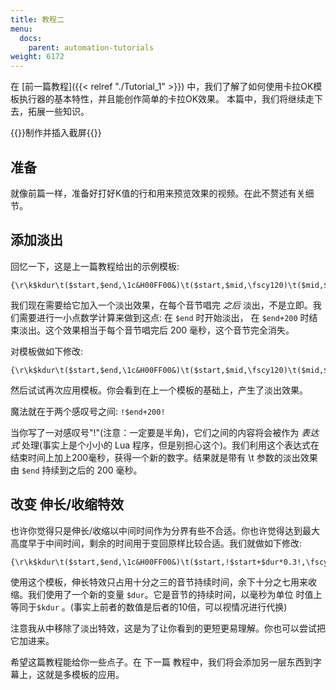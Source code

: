 ```yaml
---
title: 教程二
menu:
  docs:
    parent: automation-tutorials
weight: 6172
---
```


在 [前一篇教程]({{< relref "./Tutorial_1" >}})
中，我们了解了如何使用卡拉OK模板执行器的基本特性，并且能创作简单的卡拉OK效果。
本篇中，我们将继续走下去，拓展一些知识。

{{<todo>}}制作并插入截屏{{</todo>}}

## 准备

就像前篇一样，准备好打好K值的行和用来预览效果的视频。在此不赘述有关细节。

## 添加淡出

回忆一下，这是上一篇教程给出的示例模板:

```plaintext
{\r\k$kdur\t($start,$end,\1c&H00FF00&)\t($start,$mid,\fscy120)\t($mid,$end,\fscy100)}
```

我们现在需要给它加入一个淡出效果，在每个音节唱完 *之后*
淡出，不是立即。我们需要进行一小点数学计算来做到这点: 在 `$end`
时开始淡出， 在 `$end+200` 时结束淡出。这个效果相当于每个音节唱完后 200
毫秒，这个音节完全消失。

对模板做如下修改:

```plaintext
{\r\k$kdur\t($start,$end,\1c&H00FF00&)\t($start,$mid,\fscy120)\t($mid,$end,\fscy100)\t($end,!$end+200!,\alpha&HFF&)}
```

然后试试再次应用模板。你会看到在上一个模板的基础上，产生了淡出效果。

魔法就在于两个感叹号之间: `!$end+200!`

当你写了一对感叹号"!"(注意：一定要是半角)，它们之间的内容将会被作为
*表达式* 处理(事实上是个小小的 Lua
程序，但是别担心这个)。我们利用这个表达式在结束时间上加上200毫秒，获得一个新的数字。结果就是带有
\\t 参数的淡出效果由 `$end` 持续到之后的 200 毫秒。

## 改变 伸长/收缩特效

也许你觉得只是伸长/收缩以中间时间作为分界有些不合适。你也许觉得达到最大高度早于中间时间，剩余的时间用于变回原样比较合适。我们就做如下修改:

```plaintext
{\r\k$kdur\t($start,$end,\1c&H00FF00&)\t($start,!$start+$dur*0.3!,\fscy120)\t(!$start+$dur*0.3!,$end,\fscy100)}
```

使用这个模板，伸长特效只占用十分之三的音节持续时间，余下十分之七用来收缩。我们使用了一个新的变量
`$dur`。它是音节的持续时间，以毫秒为单位 时值上等同于`$kdur`
。(事实上前者的数值是后者的10倍，可以视情况进行代换)

注意我从中移除了淡出特效，这是为了让你看到的更短更易理解。你也可以尝试把它加进来。

希望这篇教程能给你一些点子。在 下一篇
教程中，我们将会添加另一层东西到字幕上，这就是多模板的应用。
